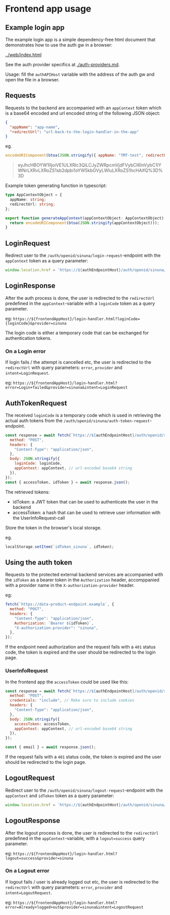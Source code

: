 # Frontend app usage

## Example login app

The example login app is a simple dependency-free html document that demonstrates how to use the auth gw in a browser:

[../web/index.html](../web/index.html)

See the auth provider specifics at [./auth-providers.md](./auth-providers.md).

Usage: fill the `authAPIHost` variable with the address of the auth gw and open the file in a browser.

## Requests

Requests to the backend are accompanied with an `appContext` token which is a base64 encoded and url encoded string of the following JSON object:

```json
{
  "appName": "app-name",
  "redirectUrl": "url-back-to-the-login-handler-in-the-app"
}
```

eg.

```js
encodeURIComponent(btoa(JSON.stringify({ appName: "TMT-test", redirectUrl: "url-back-to-the-login-handler-in-the-app" })));
```

> eyJhcHBOYW1lIjoiVE1ULXRlc3QiLCJyZWRpcmVjdFVybCI6InVybC1iYWNrLXRvLXRoZS1sb2dpbi1oYW5kbGVyLWluLXRoZS1hcHAifQ%3D%3D

Example token generating function in typescript:

```ts
type AppContextObject = {
  appName: string;
  redirectUrl: string;
};

export function generateAppContext(appContextObject: AppContextObject): string {
  return encodeURIComponent(btoa(JSON.stringify(appContextObject)));
}
```

## LoginRequest

Redirect user to the `/auth/openid/sinuna/login-request`-endpoint with the `appContext` token as a query parameter:

```js
window.location.href = `https://${authEndpointHost}/auth/openid/sinuna/login-request?appContext=${appContext}`;
```

## LoginResponse

After the auth process is done, the user is redirected to the `redirectUrl` predefined in the `appContext`-variable with a `loginCode` token as a query parameter.

eg: `https://${frontendAppHost}/login-handler.html?loginCode={loginCode}&provider=sinuna`

The login code is either a temporary code that can be exchanged for authentication tokens.

### On a Login error

If login fails / the attempt is cancelled etc, the user is redirected to the `redirectUrl` with query parameters: `error`, `provider` and `intent=LoginRequest`.

eg: `https://${frontendAppHost}/login-handler.html?error=Login+failed&provider=sinuna&intent=LoginRequest`

## AuthTokenRequest

The received `loginCode` is a temporary code which is used in retrieving the actual auth tokens from the `/auth/openid/sinuna/auth-token-request`-endpoint.

```js
const response = await fetch(`https://${authEndpointHost}/auth/openid/sinuna/auth-token-request`, {
  method: "POST",
  headers: {
    "Content-Type": "application/json",
  },
  body: JSON.stringify({
    loginCode: loginCode,
    appContext: appContext, // url-encoded base64 string
  }),
});
const { accessToken, idToken } = await response.json();
```

The retrieved tokens:

- idToken: a JWT token that can be used to authenticate the user in the backend
- accessToken: a hash that can be used to retrieve user information with the UserInfoRequest-call

Store the token in the browser's local storage.

eg.

```js
localStorage.setItem(`idToken_sinuna`, idToken);
```

## Using the auth token

Requests to the protected external backend services are accompanied with the `idToken` as a bearer token in the `Authorization` header, accomppanied with a provider name in the `X-authorization-provider` header.

eg:

```js
fetch(`https://data-product-endpoint.example`, {
  method: "POST",
  headers: {
    "Content-Type": "application/json",
    Authorization: `Bearer ${idToken}`,
    "X-authorization-provider": "sinuna",
  },
});
```

If the endpoint need authorization and the request fails with a `401` status code, the token is expired and the user should be redirected to the login page.

### UserInfoRequest

In the frontend app the `accessToken` could be used like this:

```js
const response = await fetch(`https://${authEndpointHost}/auth/openid/sinuna/user-info-request`, {
  method: "POST",
  credentials: "include", // Make sure to include cookies
  headers: {
    "Content-Type": "application/json",
  },
  body: JSON.stringify({
    accessToken: accessToken,
    appContext: appContext, // url-encoded base64 string
  }),
});

const { email } = await response.json();
```

If the request fails with a `401` status code, the token is expired and the user should be redirected to the login page.

## LogoutRequest

Redirect user to the `/auth/openid/sinuna/logout-request`-endpoint with the `appContext` and `idToken` token as a query parameter:

```js
window.location.href = `https://${authEndpointHost}/auth/openid/sinuna/logout-request?appContext=${appContext}&idToken=${idToken}`;
```

## LogoutResponse

After the logout process is done, the user is redirected to the `redirectUrl` predefined in the `appContext`-variable, with a `logout=success` query parameter.

eg: `https://${frontendAppHost}/login-handler.html?logout=success&provider=sinuna`

### On a Logout error

If logout fails / user is already logged out etc, the user is redirected to the `redirectUrl` with query parameters: `error`, `provider` and `intent=LogoutRequest`.

eg: `https://${frontendAppHost}/login-handler.html?error=Already+logged+out&provider=sinuna&intent=LogoutRequest`
